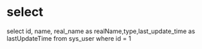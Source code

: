 select
===========
select id, name, real_name as realName,type,last_update_time as lastUpdateTime from sys_user where id = 1
